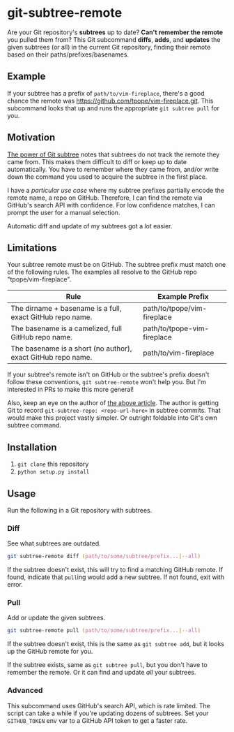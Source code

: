 # git-subtree-remote

Are your Git repository's **subtrees** up to date? **Can't remember the remote** you pulled them from? This Git subcommand **diffs**, **adds**, and **updates** the given subtrees (or all) in the current Git repository, finding their remote based on their paths/prefixes/basenames.

## Example

If your subtree has a prefix of `path/to/vim-fireplace`, there's a good chance the remote was https://github.com/tpope/vim-fireplace.git. This subcommand looks that up and runs the appropriate `git subtree pull` for you.

## Motivation

[The power of Git subtree] notes that subtrees do not track the remote they came from. This makes them difficult to diff or keep up to date automatically. You have to remember where they came from, and/or write down the command you used to acquire the subtree in the first place.

I have a _particular use case_ where my subtree prefixes partially encode the remote name, a repo on GitHub. Therefore, I can find the remote via GitHub's search API with confidence. For low confidence matches, I can prompt the user for a manual selection.

Automatic diff and update of my subtrees got a lot easier.

## Limitations

Your subtree remote must be on GitHub. The subtree prefix must match one of the following rules. The examples all resolve to the GitHub repo "tpope/vim-fireplace".

| Rule | Example Prefix |
| ---- | -------------- |
| The dirname + basename is a full, exact GitHub repo name. | path/to/tpope/vim-fireplace |
| The basename is a camelized, full GitHub repo name. | path/to/tpope-vim-fireplace |
| The basename is a short (no author), exact GitHub repo name. | path/to/vim-fireplace |

If your subtree's remote isn't on GitHub or the subtree's prefix doesn't follow these conventions, `git subtree-remote` won't help you. But I'm interested in PRs to make this more general!

Also, keep an eye on the author of [the above article][The power of Git subtree]. The author is getting Git to record `git-subtree-repo: <repo-url-here>` in subtree commits. That would make this project vastly simpler. Or outright foldable into Git's own subtree command.

## Installation

1. `git clone` this repository
2. `python setup.py install`

## Usage

Run the following in a Git repository with subtrees.

### Diff

See what subtrees are outdated.

```zsh
git subtree-remote diff (path/to/some/subtree/prefix...|--all)
```

If the subtree doesn't exist, this will try to find a matching GitHub remote. If found, indicate that `pull`ing would add a new subtree. If not found, exit with error.

### Pull

Add or update the given subtrees.

```zsh
git subtree-remote pull (path/to/some/subtree/prefix...|--all)
```

If the subtree doesn't exist, this is the same as `git subtree add`, but it looks up the GitHub remote for you.

If the subtree exists, same as `git subtree pull`, but you don't have to remember the remote. Or it can find and update _all_ your subtrees.

### Advanced

This subcommand uses GitHub's search API, which is rate limited. The script can take a while if you're updating dozens of subtrees. Set your `GITHUB_TOKEN` env var to a GitHub API token to get a faster rate.

[The power of Git subtree]: https://developer.atlassian.com/blog/2015/05/the-power-of-git-subtree/#hacking-on-git-subtree
